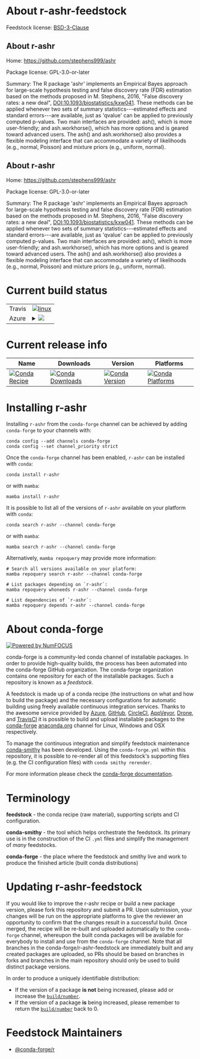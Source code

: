 About r-ashr-feedstock
======================

Feedstock license: [BSD-3-Clause](https://github.com/conda-forge/r-ashr-feedstock/blob/main/LICENSE.txt)


About r-ashr
------------

Home: https://github.com/stephens999/ashr

Package license: GPL-3.0-or-later

Summary: The R package 'ashr' implements an Empirical Bayes approach for large-scale hypothesis testing and false discovery rate (FDR) estimation based on the methods proposed in M. Stephens, 2016, "False discovery rates: a new deal", <DOI:10.1093/biostatistics/kxw041>. These methods can be applied whenever two sets of summary statistics---estimated effects and standard errors---are available, just as 'qvalue' can be applied to previously computed p-values. Two main interfaces are provided: ash(), which is more user-friendly; and ash.workhorse(), which has more options and is geared toward advanced users. The ash() and ash.workhorse() also provides a flexible modeling interface that can accommodate a variety of likelihoods (e.g., normal, Poisson) and mixture priors (e.g., uniform, normal).

About r-ashr
------------

Home: https://github.com/stephens999/ashr

Package license: GPL-3.0-or-later

Summary: The R package 'ashr' implements an Empirical Bayes approach for large-scale hypothesis testing and false discovery rate (FDR) estimation based on the methods proposed in M. Stephens, 2016, "False discovery rates: a new deal", <DOI:10.1093/biostatistics/kxw041>. These methods can be applied whenever two sets of summary statistics---estimated effects and standard errors---are available, just as 'qvalue' can be applied to previously computed p-values. Two main interfaces are provided: ash(), which is more user-friendly; and ash.workhorse(), which has more options and is geared toward advanced users. The ash() and ash.workhorse() also provides a flexible modeling interface that can accommodate a variety of likelihoods (e.g., normal, Poisson) and mixture priors (e.g., uniform, normal).

Current build status
====================


<table><tr>
    <td>Travis</td>
    <td>
      <a href="https://app.travis-ci.com/conda-forge/r-ashr-feedstock">
        <img alt="linux" src="https://img.shields.io/travis/com/conda-forge/r-ashr-feedstock/main.svg?label=Linux">
      </a>
    </td>
  </tr>
    
  <tr>
    <td>Azure</td>
    <td>
      <details>
        <summary>
          <a href="https://dev.azure.com/conda-forge/feedstock-builds/_build/latest?definitionId=3331&branchName=main">
            <img src="https://dev.azure.com/conda-forge/feedstock-builds/_apis/build/status/r-ashr-feedstock?branchName=main">
          </a>
        </summary>
        <table>
          <thead><tr><th>Variant</th><th>Status</th></tr></thead>
          <tbody><tr>
              <td>linux_64_r_base4.3</td>
              <td>
                <a href="https://dev.azure.com/conda-forge/feedstock-builds/_build/latest?definitionId=3331&branchName=main">
                  <img src="https://dev.azure.com/conda-forge/feedstock-builds/_apis/build/status/r-ashr-feedstock?branchName=main&jobName=linux&configuration=linux%20linux_64_r_base4.3" alt="variant">
                </a>
              </td>
            </tr><tr>
              <td>linux_64_r_base4.4</td>
              <td>
                <a href="https://dev.azure.com/conda-forge/feedstock-builds/_build/latest?definitionId=3331&branchName=main">
                  <img src="https://dev.azure.com/conda-forge/feedstock-builds/_apis/build/status/r-ashr-feedstock?branchName=main&jobName=linux&configuration=linux%20linux_64_r_base4.4" alt="variant">
                </a>
              </td>
            </tr><tr>
              <td>linux_aarch64_r_base4.3</td>
              <td>
                <a href="https://dev.azure.com/conda-forge/feedstock-builds/_build/latest?definitionId=3331&branchName=main">
                  <img src="https://dev.azure.com/conda-forge/feedstock-builds/_apis/build/status/r-ashr-feedstock?branchName=main&jobName=linux&configuration=linux%20linux_aarch64_r_base4.3" alt="variant">
                </a>
              </td>
            </tr><tr>
              <td>linux_aarch64_r_base4.4</td>
              <td>
                <a href="https://dev.azure.com/conda-forge/feedstock-builds/_build/latest?definitionId=3331&branchName=main">
                  <img src="https://dev.azure.com/conda-forge/feedstock-builds/_apis/build/status/r-ashr-feedstock?branchName=main&jobName=linux&configuration=linux%20linux_aarch64_r_base4.4" alt="variant">
                </a>
              </td>
            </tr><tr>
              <td>linux_ppc64le_r_base4.3</td>
              <td>
                <a href="https://dev.azure.com/conda-forge/feedstock-builds/_build/latest?definitionId=3331&branchName=main">
                  <img src="https://dev.azure.com/conda-forge/feedstock-builds/_apis/build/status/r-ashr-feedstock?branchName=main&jobName=linux&configuration=linux%20linux_ppc64le_r_base4.3" alt="variant">
                </a>
              </td>
            </tr><tr>
              <td>linux_ppc64le_r_base4.4</td>
              <td>
                <a href="https://dev.azure.com/conda-forge/feedstock-builds/_build/latest?definitionId=3331&branchName=main">
                  <img src="https://dev.azure.com/conda-forge/feedstock-builds/_apis/build/status/r-ashr-feedstock?branchName=main&jobName=linux&configuration=linux%20linux_ppc64le_r_base4.4" alt="variant">
                </a>
              </td>
            </tr><tr>
              <td>osx_64_r_base4.3</td>
              <td>
                <a href="https://dev.azure.com/conda-forge/feedstock-builds/_build/latest?definitionId=3331&branchName=main">
                  <img src="https://dev.azure.com/conda-forge/feedstock-builds/_apis/build/status/r-ashr-feedstock?branchName=main&jobName=osx&configuration=osx%20osx_64_r_base4.3" alt="variant">
                </a>
              </td>
            </tr><tr>
              <td>osx_64_r_base4.4</td>
              <td>
                <a href="https://dev.azure.com/conda-forge/feedstock-builds/_build/latest?definitionId=3331&branchName=main">
                  <img src="https://dev.azure.com/conda-forge/feedstock-builds/_apis/build/status/r-ashr-feedstock?branchName=main&jobName=osx&configuration=osx%20osx_64_r_base4.4" alt="variant">
                </a>
              </td>
            </tr><tr>
              <td>win_64_r_base4.3</td>
              <td>
                <a href="https://dev.azure.com/conda-forge/feedstock-builds/_build/latest?definitionId=3331&branchName=main">
                  <img src="https://dev.azure.com/conda-forge/feedstock-builds/_apis/build/status/r-ashr-feedstock?branchName=main&jobName=win&configuration=win%20win_64_r_base4.3" alt="variant">
                </a>
              </td>
            </tr><tr>
              <td>win_64_r_base4.4</td>
              <td>
                <a href="https://dev.azure.com/conda-forge/feedstock-builds/_build/latest?definitionId=3331&branchName=main">
                  <img src="https://dev.azure.com/conda-forge/feedstock-builds/_apis/build/status/r-ashr-feedstock?branchName=main&jobName=win&configuration=win%20win_64_r_base4.4" alt="variant">
                </a>
              </td>
            </tr>
          </tbody>
        </table>
      </details>
    </td>
  </tr>
</table>

Current release info
====================

| Name | Downloads | Version | Platforms |
| --- | --- | --- | --- |
| [![Conda Recipe](https://img.shields.io/badge/recipe-r--ashr-green.svg)](https://anaconda.org/conda-forge/r-ashr) | [![Conda Downloads](https://img.shields.io/conda/dn/conda-forge/r-ashr.svg)](https://anaconda.org/conda-forge/r-ashr) | [![Conda Version](https://img.shields.io/conda/vn/conda-forge/r-ashr.svg)](https://anaconda.org/conda-forge/r-ashr) | [![Conda Platforms](https://img.shields.io/conda/pn/conda-forge/r-ashr.svg)](https://anaconda.org/conda-forge/r-ashr) |

Installing r-ashr
=================

Installing `r-ashr` from the `conda-forge` channel can be achieved by adding `conda-forge` to your channels with:

```
conda config --add channels conda-forge
conda config --set channel_priority strict
```

Once the `conda-forge` channel has been enabled, `r-ashr` can be installed with `conda`:

```
conda install r-ashr
```

or with `mamba`:

```
mamba install r-ashr
```

It is possible to list all of the versions of `r-ashr` available on your platform with `conda`:

```
conda search r-ashr --channel conda-forge
```

or with `mamba`:

```
mamba search r-ashr --channel conda-forge
```

Alternatively, `mamba repoquery` may provide more information:

```
# Search all versions available on your platform:
mamba repoquery search r-ashr --channel conda-forge

# List packages depending on `r-ashr`:
mamba repoquery whoneeds r-ashr --channel conda-forge

# List dependencies of `r-ashr`:
mamba repoquery depends r-ashr --channel conda-forge
```


About conda-forge
=================

[![Powered by
NumFOCUS](https://img.shields.io/badge/powered%20by-NumFOCUS-orange.svg?style=flat&colorA=E1523D&colorB=007D8A)](https://numfocus.org)

conda-forge is a community-led conda channel of installable packages.
In order to provide high-quality builds, the process has been automated into the
conda-forge GitHub organization. The conda-forge organization contains one repository
for each of the installable packages. Such a repository is known as a *feedstock*.

A feedstock is made up of a conda recipe (the instructions on what and how to build
the package) and the necessary configurations for automatic building using freely
available continuous integration services. Thanks to the awesome service provided by
[Azure](https://azure.microsoft.com/en-us/services/devops/), [GitHub](https://github.com/),
[CircleCI](https://circleci.com/), [AppVeyor](https://www.appveyor.com/),
[Drone](https://cloud.drone.io/welcome), and [TravisCI](https://travis-ci.com/)
it is possible to build and upload installable packages to the
[conda-forge](https://anaconda.org/conda-forge) [anaconda.org](https://anaconda.org/)
channel for Linux, Windows and OSX respectively.

To manage the continuous integration and simplify feedstock maintenance
[conda-smithy](https://github.com/conda-forge/conda-smithy) has been developed.
Using the ``conda-forge.yml`` within this repository, it is possible to re-render all of
this feedstock's supporting files (e.g. the CI configuration files) with ``conda smithy rerender``.

For more information please check the [conda-forge documentation](https://conda-forge.org/docs/).

Terminology
===========

**feedstock** - the conda recipe (raw material), supporting scripts and CI configuration.

**conda-smithy** - the tool which helps orchestrate the feedstock.
                   Its primary use is in the construction of the CI ``.yml`` files
                   and simplify the management of *many* feedstocks.

**conda-forge** - the place where the feedstock and smithy live and work to
                  produce the finished article (built conda distributions)


Updating r-ashr-feedstock
=========================

If you would like to improve the r-ashr recipe or build a new
package version, please fork this repository and submit a PR. Upon submission,
your changes will be run on the appropriate platforms to give the reviewer an
opportunity to confirm that the changes result in a successful build. Once
merged, the recipe will be re-built and uploaded automatically to the
`conda-forge` channel, whereupon the built conda packages will be available for
everybody to install and use from the `conda-forge` channel.
Note that all branches in the conda-forge/r-ashr-feedstock are
immediately built and any created packages are uploaded, so PRs should be based
on branches in forks and branches in the main repository should only be used to
build distinct package versions.

In order to produce a uniquely identifiable distribution:
 * If the version of a package **is not** being increased, please add or increase
   the [``build/number``](https://docs.conda.io/projects/conda-build/en/latest/resources/define-metadata.html#build-number-and-string).
 * If the version of a package **is** being increased, please remember to return
   the [``build/number``](https://docs.conda.io/projects/conda-build/en/latest/resources/define-metadata.html#build-number-and-string)
   back to 0.

Feedstock Maintainers
=====================

* [@conda-forge/r](https://github.com/orgs/conda-forge/teams/r/)

